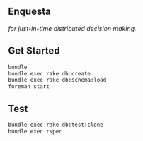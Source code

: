 ## Enquesta

_for just-in-time distributed decision making._

## Get Started

```bash
bundle
bundle exec rake db:create
bundle exec rake db:schema:load
foreman start
```

## Test

```bash
bundle exec rake db:test:clone
bundle exec rspec
```